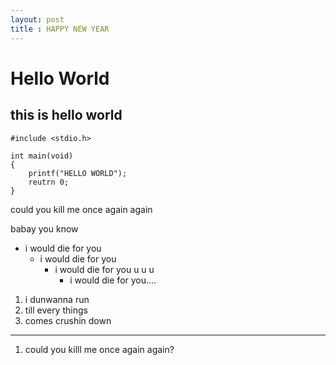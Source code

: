 ```yaml
---
layout: post
title : HAPPY NEW YEAR
---
```


# Hello World
## this is hello world

```
#include <stdio.h>

int main(void)
{
    printf("HELLO WORLD");
    reutrn 0;
}
```

could you kill me once again again

babay you know

- i would die for you
    - i would die for you
        - i would die for you u u u
            - i would die for you....

1. i dunwanna run
2. till every things
2. comes crushin down
---
1. could you killl me once again again?